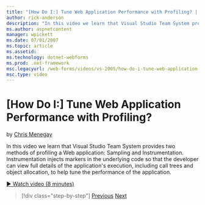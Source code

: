 ```yaml
---
title: "[How Do I:] Tune Web Application Performance with Profiling? | Microsoft Docs"
author: rick-anderson
description: "In this video we learn that Visual Studio Team System provides two methods of profiling a Web application: Sampling and Instrumentation. Instrumentation inje..."
ms.author: aspnetcontent
manager: wpickett
ms.date: 07/01/2007
ms.topic: article
ms.assetid: 
ms.technology: dotnet-webforms
ms.prod: .net-framework
msc.legacyurl: /web-forms/videos/vs-2005/how-do-i-tune-web-application-performance-with-profiling
msc.type: video
---
```

[How Do I:] Tune Web Application Performance with Profiling?
====================
by [Chris Menegay](https://twitter.com/CMenegay)

In this video we learn that Visual Studio Team System provides two methods of profiling a Web application: Sampling and Instrumentation. Instrumentation injects markers in the underlying code so that the developer can view full details of the application's execution, including call trees and object allocation, to help tune the performance of the application.

[&#9654; Watch video (8 minutes)](https://channel9.msdn.com/Blogs/ASP-NET-Site-Videos/how-do-i-tune-web-application-performance-with-profiling)

>[!div class="step-by-step"]
[Previous](how-do-i-load-test-a-web-application.md)
[Next](how-do-i-set-up-distributed-load-testing-for-high-volume-tests.md)